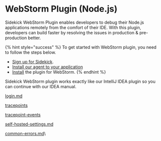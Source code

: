 # WebStorm Plugin (Node.js)

Sidekick WebStorm Plugin enables developers to debug their Node.js applications remotely from the comfort of their IDE. With this plugin, developers can build faster by resolving the issues in production & pre-production better.



{% hint style="success" %}
To get started with WebStorm plugin, you need to follow the steps below.&#x20;

* [Sign up for Sidekick](../installation/signup-with-thundra-sidekick.md).&#x20;
* [Install our agent to your application](../agents/node.js/README.md)
* [Install](https://plugins.jetbrains.com/plugin/20142-sidekick-webstorm) the plugin for WebStorm.&#x20;
{% endhint %}



Sidekick WebStorm plugin works exactly like our IntelliJ IDEA plugin so you can continue with our IDEA manual.

[login.md](intellij-idea-plugin/login.md "mention")

[tracepoints](intellij-idea-plugin/tracepoints/ "mention")

[tracepoint-events](intellij-idea-plugin/tracepoint-events/ "mention")

[self-hosted-settings.md](intellij-idea-plugin/self-hosted-settings.md "mention")

[common-errors.md](intellij-idea-plugin/common-errors.md "mention")\
